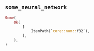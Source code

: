 ## `some_neural_network`

```rust
Some(
    Ok(
        [
            ItemPath(`core::num::f32`),
        ],
    ),
)
```
